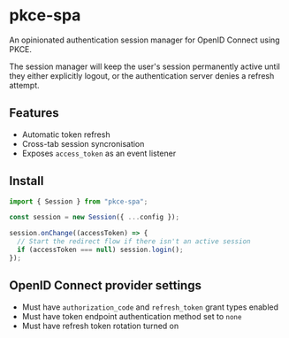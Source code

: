 # pkce-spa

An opinionated authentication session manager for OpenID Connect using PKCE.

The session manager will keep the user's session permanently active until they
either explicitly logout, or the authentication server denies a refresh attempt.

## Features

- Automatic token refresh
- Cross-tab session syncronisation
- Exposes `access_token` as an event listener

## Install

```ts
import { Session } from "pkce-spa";

const session = new Session({ ...config });

session.onChange((accessToken) => {
  // Start the redirect flow if there isn't an active session
  if (accessToken === null) session.login();
});
```

## OpenID Connect provider settings

- Must have `authorization_code` and `refresh_token` grant types enabled
- Must have token endpoint authentication method set to `none`
- Must have refresh token rotation turned on
